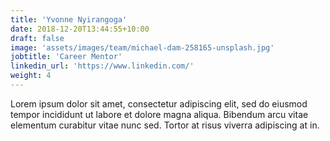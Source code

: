 ```yaml
---
title: 'Yvonne Nyirangoga'
date: 2018-12-20T13:44:55+10:00
draft: false
image: 'assets/images/team/michael-dam-258165-unsplash.jpg'
jobtitle: 'Career Mentor'
linkedin_url: 'https://www.linkedin.com/'
weight: 4
---
```


Lorem ipsum dolor sit amet, consectetur adipiscing elit, sed do eiusmod tempor incididunt ut labore et dolore magna aliqua. Bibendum arcu vitae elementum curabitur vitae nunc sed. Tortor at risus viverra adipiscing at in.

